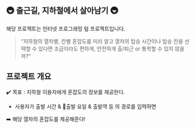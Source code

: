 ## 🚇 출근길, 지하철에서 살아남기 🚇

해당 프로젝트는 인터넷 프로그래밍 텀 프로젝트입니다.<br>

> “지하철의 열차별, 칸별 혼잡도를 미리 알고 열차의 탑승 시간이나 탑승 칸을 선택할 수 있다면 조금이라도 편하게, 안전하게 출/퇴근 or 통학할 수 있지 않을까?”

## 프로젝트 개요

✔️ 목표 : 지하철 이용자에게 혼잡도의 정보를 제공한다.

- 사용자가 출발 시간 & 출발 요일 & 출발역 등 의 경로를 입력하면

➡️ 해당 열차의 혼잡도를 제공해준다!
